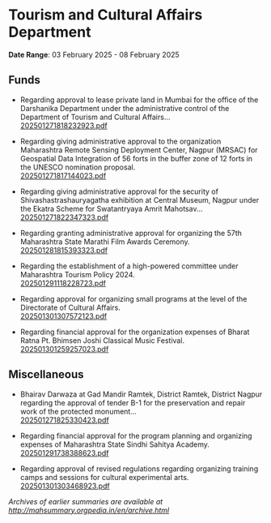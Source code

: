 # Tourism and Cultural Affairs Department

**Date Range**: 03 February 2025 - 08 February 2025


## Funds
- Regarding approval to lease private land in Mumbai for the office of the Darshanika Department under the administrative control of the Department of Tourism and Cultural Affairs...\
  [202501271818232923.pdf](https://gr.maharashtra.gov.in/Site/Upload/Government%20Resolutions/English/202501271818232923.pdf)

- Regarding giving administrative approval to the organization Maharashtra Remote Sensing Deployment Center, Nagpur (MRSAC) for Geospatial Data Integration of 56 forts in the buffer zone of 12 forts in the UNESCO nomination proposal.\
  [202501271817144023.pdf](https://gr.maharashtra.gov.in/Site/Upload/Government%20Resolutions/English/202501271817144023.pdf)

- Regarding giving administrative approval for the security of Shivashastrashauryagatha exhibition at Central Museum, Nagpur under the Ekatra Scheme for Swatantryaya Amrit Mahotsav...\
  [202501271822347323.pdf](https://gr.maharashtra.gov.in/Site/Upload/Government%20Resolutions/English/202501271822347323.pdf)

- Regarding granting administrative approval for organizing the 57th Maharashtra State Marathi Film Awards Ceremony.\
  [202501281815393323.pdf](https://gr.maharashtra.gov.in/Site/Upload/Government%20Resolutions/English/202501281815393323.pdf)

- Regarding the establishment of a high-powered committee under Maharashtra Tourism Policy 2024.\
  [202501291118228723.pdf](https://gr.maharashtra.gov.in/Site/Upload/Government%20Resolutions/English/202501291118228723.pdf)

- Regarding approval for organizing small programs at the level of the Directorate of Cultural Affairs.\
  [202501301307572123.pdf](https://gr.maharashtra.gov.in/Site/Upload/Government%20Resolutions/English/202501301307572123.pdf)

- Regarding financial approval for the organization expenses of Bharat Ratna Pt. Bhimsen Joshi Classical Music Festival.\
  [202501301259257023.pdf](https://gr.maharashtra.gov.in/Site/Upload/Government%20Resolutions/English/202501301259257023.pdf)

## Miscellaneous
- Bhairav Darwaza at Gad Mandir Ramtek, District Ramtek, District Nagpur regarding the approval of tender B-1 for the preservation and repair work of the protected monument...\
  [202501271825330423.pdf](https://gr.maharashtra.gov.in/Site/Upload/Government%20Resolutions/English/202501271825330423.pdf)

- Regarding financial approval for the program planning and organizing expenses of Maharashtra State Sindhi Sahitya Academy.\
  [202501291738388623.pdf](https://gr.maharashtra.gov.in/Site/Upload/Government%20Resolutions/English/202501291738388623.pdf)

- Regarding approval of revised regulations regarding organizing training camps and sessions for cultural experimental arts.\
  [202501301303468923.pdf](https://gr.maharashtra.gov.in/Site/Upload/Government%20Resolutions/English/202501301303468923.pdf)


*Archives of earlier summaries are available at http://mahsummary.orgpedia.in/en/archive.html*